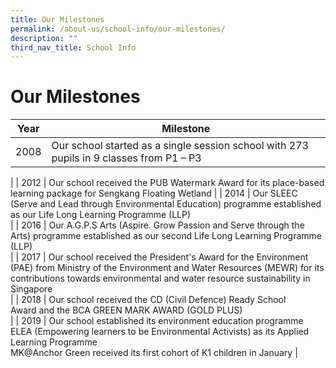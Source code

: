 ```yaml
---
title: Our Milestones
permalink: /about-us/school-info/our-milestones/
description: ""
third_nav_title: School Info
---
```

Our Milestones
==============

| Year | Milestone |
| --- | --- |
| 2008 | Our school started as a single session school with 273 pupils in 9 classes from P1 – P3  
 |
| 2012 | Our school received the PUB Watermark Award for its place-based learning package for Sengkang Floating Wetland |
| 2014 | Our SLEEC (Serve and Lead through Environmental Education) programme established as our Life Long Learning Programme (LLP)  
 |
| 2016 | Our A.G.P.S Arts (Aspire. Grow Passion and Serve through the Arts) programme established as our second Life Long Learning Programme (LLP)  
 |
| 2017 | Our school received the President's Award for the Environment (PAE) from Ministry of the Environment and Water Resources (MEWR) for its contributions towards environmental and water resource sustainability in Singapore  
 |
| 2018 | Our school received the CD (Civil Defence) Ready School Award and the BCA GREEN MARK AWARD (GOLD PLUS)  
 |
| 2019 | Our school established its environment education programme ELEA (Empowering learners to be Environmental Activists) as its Applied Learning Programme  <br>MK@Anchor Green received its first cohort of K1 children in January |